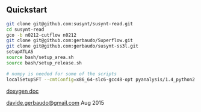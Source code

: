 

Quickstart
----------

```sh
git clone git@github.com:susynt/susynt-read.git
cd susynt-read
gco -b n0212-cutflow n0212
git clone git@github.com:gerbaudo/Superflow.git
git clone git@github.com:gerbaudo/susynt-ss3l.git
setupATLAS
source bash/setup_area.sh
source bash/setup_release.sh

# numpy is needed for some of the scripts
localSetupSFT --cmtConfig=x86_64-slc6-gcc48-opt pyanalysis/1.4_python2.7

```

[doxygen doc](http://gerbaudo.github.io/susynt-ss3l/doxygen-html/)

davide.gerbaudo@gmail.com
Aug 2015
